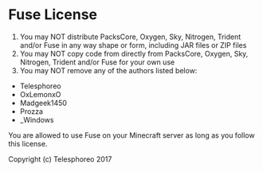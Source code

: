 Fuse License
================

1. You may NOT distribute PacksCore, Oxygen, Sky, Nitrogen, Trident and/or Fuse in any way shape or form, including JAR files or ZIP files
2. You may NOT copy code from directly from PacksCore, Oxygen, Sky, Nitrogen, Trident and/or Fuse for your own use
3. You may NOT remove any of the authors listed below:
- Telesphoreo
- OxLemonxO
- Madgeek1450
- Prozza
- _Windows

You are allowed to use Fuse on your Minecraft server as long as you follow this license. 

Copyright (c) Telesphoreo 2017
